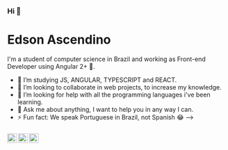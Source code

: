 ### Hi 👋
# Edson Ascendino
I'm a student of computer science in Brazil and working as Front-end Developer using Angular 2+ :baby:.

- 🌱 I’m studying JS, ANGULAR, TYPESCRIPT and REACT.
- 👯 I’m looking to collaborate in web projects, to increase my knowledge. 
- 🤔 I’m looking for help with all the programming languages i've been learning. 
- 💬 Ask me about anything, I want to help you in any way I can.
- ⚡ Fun fact: We speak Portuguese in Brazil, not Spanish :joy:
-->
###
<a target="_blank" href="https://www.linkedin.com/in/edson-ascendino/">
  <img align="left" alt="LinkdeIN" width="22px" src="https://cdn.jsdelivr.net/npm/simple-icons@v3/icons/linkedin.svg" />
</a>
<a target="_blank" href="https://www.instagram.com/edsonascendino/">
  <img align="left" alt="Instagram" width="22px" src="https://cdn.jsdelivr.net/npm/simple-icons@v3/icons/instagram.svg" />
</a>
<a target="_blank" href="mailto:edson.ascendinojr@gmail.com">
  <img align="left" alt="Gmail" width="22px" src="https://cdn.jsdelivr.net/npm/simple-icons@v3/icons/gmail.svg" />
</a>
